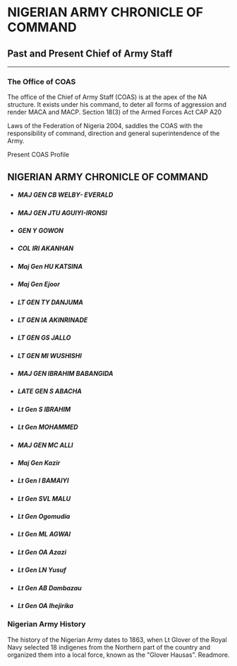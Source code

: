 # NIGERIAN ARMY CHRONICLE OF COMMAND

## Past and Present Chief of Army Staff

  *   *   *   *   *   *   *   *   *   * 


### The Office of COAS

The office of the Chief of Army Staff \(COAS\) is at the apex of the NA structure. It exists under his command, to deter all forms of aggression and render MACA and MACP. Section 18\(3\) of the Armed Forces Act CAP A20

Laws of the Federation of Nigeria 2004, saddles the COAS with the responsibility of command, direction and general superintendence of the Army.

Present COAS Profile

## NIGERIAN ARMY CHRONICLE OF COMMAND

  * ##### MAJ GEN CB WELBY- EVERALD

  * ##### MAJ GEN JTU AGUIYI-IRONSI

  * ##### GEN Y GOWON

  * ##### COL IRI AKANHAN

  * ##### Maj Gen HU KATSINA

  * ##### Maj Gen Ejoor

  * ##### LT GEN TY DANJUMA

  * ##### LT GEN IA AKINRINADE

  * ##### LT GEN GS JALLO

  * ##### LT GEN MI WUSHISHI

  * ##### MAJ GEN IBRAHIM BABANGIDA

  * ##### LATE GEN S ABACHA

  * ##### Lt Gen S IBRAHIM 

  * ##### Lt Gen MOHAMMED

  * ##### MAJ GEN MC ALLI

  * ##### Maj Gen Kazir 

  * ##### Lt Gen I BAMAIYI 

  * ##### Lt Gen SVL MALU

  * ##### Lt Gen Ogomudia

  * ##### Lt Gen ML AGWAI

  * ##### Lt Gen OA Azazi

  * ##### Lt Gen LN Yusuf

  * ##### Lt Gen AB Dambazau

  * ##### Lt Gen OA Ihejirika 




### Nigerian Army History

The history of the Nigerian Army dates to 1863, when Lt Glover of the Royal Navy selected 18 indigenes from the Northern part of the country and organized them into a local force, known as the "Glover Hausas". Readmore.
